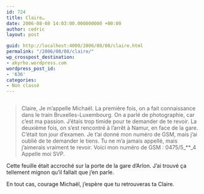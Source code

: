 ```yaml
---
id: 724
title: Claire…
date: 2006-08-08 14:03:00.000000000 +00:00
author: cedric
layout: post

guid: http://localhost:4000/2006/08/08/claire.html
permalink: "/2006/08/08/claire/"
wp_crosspost_destination:
- akyrho.wordpress.com
wordpress_post_id:
- '636'
categories:
- Non classé
---
```

<img src="https://i2.wp.com/static.flickr.com/60/209951547_7adb6b9dac.jpg?w=900" alt="" data-recalc-dims="1" />

> Claire, Je m’appelle Michaël. La première fois, on a fait connaissance dans le train Bruxelles-Luxembourg. On a parlé de photographie, car c’est ma passion. J’étais trop timide pour te demander de te revoir. La deuxième fois, on s’est rencontré à l’arrêt à Namur, en face de la gare. C’était ton jour d’examen. Je t’ai donné mon numéro de GSM, mais j’ai oublié de te demander le tiens. Tu ne m’a jamais appellé, mais j’aimerais vraiment te revoir. Voici mon numéro de GSM : 0475/5_**_4 Appelle moi SVP.

Cette feuille était accroché sur la porte de la gare d’Arlon. J’ai trouvé ça tellement mignon qu’il fallait que j’en parle.

En tout cas, courage Michaël, j’espère que tu retrouveras ta Claire.